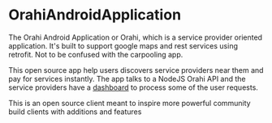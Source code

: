 # OrahiAndroidApplication
The Orahi Android Application or Orahi, which is a service provider oriented application. It's built to support google maps and rest services using retrofit. Not to be confused with the carpooling app.

This open source app help users discovers service providers near them and pay for services instantly. The app talks to a NodeJS Orahi API and the service providers have a [dashboard](https://github.com/OrahiInternational/OrahiDashBoard) to process some of the user requests.

This is an open source client meant to inspire more powerful community build clients with additions and features
